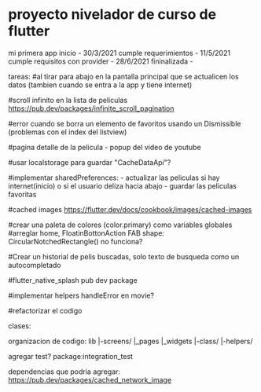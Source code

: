 # proyecto nivelador de curso de flutter

mi primera app
inicio - 30/3/2021
cumple requerimientos - 11/5/2021
cumple requisitos con provider - 28/6/2021
fininalizada - 

tareas:
#al tirar para abajo en la pantalla principal que se actualicen los datos (tambien cuando se entra a la app y tiene internet)


#scroll infinito en la lista de peliculas https://pub.dev/packages/infinite_scroll_pagination

#error cuando se borra un elemento de favoritos usando un Dismissible (problemas con el index del listview)


#pagina detalle de la pelicula - popup del video de youtube

#usar localstorage para guardar "CacheDataApi"?

#implementar sharedPreferences:  - actualizar las peliculas si hay internet(inicio) o si el usuario deliza hacia abajo - guardar las peliculas favoritas

#cached images https://flutter.dev/docs/cookbook/images/cached-images

#crear una paleta de colores (color.primary) como variables globales
#arreglar home, FloatinBottonAction FAB shape: CircularNotchedRectangle() no funciona?

#Crear un historial de pelis buscadas, solo texto de busqueda como un autocompletado

#flutter_native_splash pub dev package

#implementar helpers handleError en movie?

#refactorizar el codigo

clases:

organizacion de codigo:
lib
|-screens/
|\_pages
|\_widgets
|-class/
|-helpers/

agregar test?
package:integration_test

dependencias que podria agregar:
https://pub.dev/packages/cached_network_image
